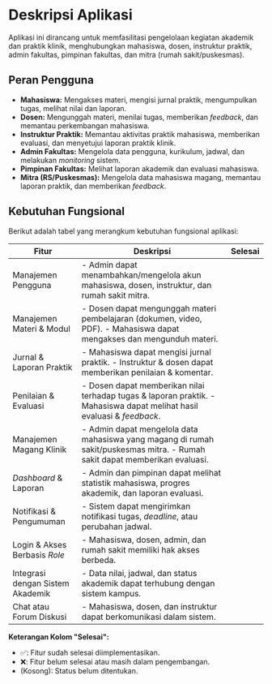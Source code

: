# Deskripsi Aplikasi

Aplikasi ini dirancang untuk memfasilitasi pengelolaan kegiatan akademik dan praktik klinik, menghubungkan mahasiswa, dosen, instruktur praktik, admin fakultas, pimpinan fakultas, dan mitra (rumah sakit/puskesmas).

## Peran Pengguna

*   **Mahasiswa:** Mengakses materi, mengisi jurnal praktik, mengumpulkan tugas, melihat nilai dan laporan.
*   **Dosen:** Mengunggah materi, menilai tugas, memberikan *feedback*, dan memantau perkembangan mahasiswa.
*   **Instruktur Praktik:** Memantau aktivitas praktik mahasiswa, memberikan evaluasi, dan menyetujui laporan praktik klinik.
*   **Admin Fakultas:** Mengelola data pengguna, kurikulum, jadwal, dan melakukan *monitoring* sistem.
*   **Pimpinan Fakultas:** Melihat laporan akademik dan evaluasi mahasiswa.
*   **Mitra (RS/Puskesmas):** Mengelola data mahasiswa magang, memantau laporan praktik, dan memberikan *feedback*.

## Kebutuhan Fungsional

Berikut adalah tabel yang merangkum kebutuhan fungsional aplikasi:

| Fitur                        | Deskripsi                                                                                                                                                             | Selesai |
| ----------------------------- | ---------------------------------------------------------------------------------------------------------------------------------------------------------------------- | ------- |
| Manajemen Pengguna           | - Admin dapat menambahkan/mengelola akun mahasiswa, dosen, instruktur, dan rumah sakit mitra.                                                                          |         |
| Manajemen Materi & Modul      | - Dosen dapat mengunggah materi pembelajaran (dokumen, video, PDF).  - Mahasiswa dapat mengakses dan mengunduh materi.                                                  |         |
| Jurnal & Laporan Praktik     | - Mahasiswa dapat mengisi jurnal praktik.  - Instruktur & dosen dapat memberikan penilaian & komentar.                                                                    |         |
| Penilaian & Evaluasi         | - Dosen dapat memberikan nilai terhadap tugas & laporan praktik.  - Mahasiswa dapat melihat hasil evaluasi & *feedback*.                                                      |         |
| Manajemen Magang Klinik      | - Admin dapat mengelola data mahasiswa yang magang di rumah sakit/puskesmas mitra.  - Rumah sakit dapat memberikan evaluasi.                                             |         |
| *Dashboard* & Laporan        | - Admin dan pimpinan dapat melihat statistik mahasiswa, progres akademik, dan laporan evaluasi.                                                                          |         |
| Notifikasi & Pengumuman      | - Sistem dapat mengirimkan notifikasi tugas, *deadline*, atau perubahan jadwal.                                                                                             |         |
| Login & Akses Berbasis *Role* | - Mahasiswa, dosen, admin, dan rumah sakit memiliki hak akses berbeda.                                                                                                 |         |
| Integrasi dengan Sistem Akademik | - Data nilai, jadwal, dan status akademik dapat terhubung dengan sistem kampus.                                                                                           |         |
| Chat atau Forum Diskusi        | - Mahasiswa, dosen, dan instruktur dapat berkomunikasi dalam sistem.                                                                                                     |         |

**Keterangan Kolom "Selesai":**

*   ✅: Fitur sudah selesai diimplementasikan.
*   ❌: Fitur belum selesai atau masih dalam pengembangan.
*   (Kosong): Status belum ditentukan.

